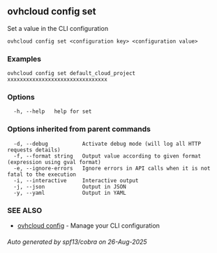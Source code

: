 ## ovhcloud config set

Set a value in the CLI configuration

```
ovhcloud config set <configuration key> <configuration value>
```

### Examples

```
ovhcloud config set default_cloud_project xxxxxxxxxxxxxxxxxxxxxxxxxxxxxxxx
```

### Options

```
  -h, --help   help for set
```

### Options inherited from parent commands

```
  -d, --debug           Activate debug mode (will log all HTTP requests details)
  -f, --format string   Output value according to given format (expression using gval format)
  -e, --ignore-errors   Ignore errors in API calls when it is not fatal to the execution
  -i, --interactive     Interactive output
  -j, --json            Output in JSON
  -y, --yaml            Output in YAML
```

### SEE ALSO

* [ovhcloud config](ovhcloud_config.md)	 - Manage your CLI configuration

###### Auto generated by spf13/cobra on 26-Aug-2025

